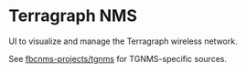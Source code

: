 # Terragraph NMS
UI to visualize and manage the Terragraph wireless network.

See [fbcnms-projects/tgnms](fbcnms-projects/tgnms) for TGNMS-specific sources.
